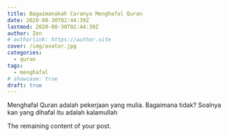 ```yaml
---
title: Bagaimanakah Caranya Menghafal Quran
date: 2020-08-30T02:44:39Z
lastmod: 2020-08-30T02:44:39Z
author: Zen
# authorlink: https://author.site
cover: /img/avatar.jpg
categories:
  - quran
tags:
  - menghafal
# showcase: true
draft: true
---
```


Menghafal Quran adalah pekerjaan yang mulia. Bagaimana tidak? Soalnya kan yang dihafal itu adalah kalamullah

<!--more-->

The remaining content of your post.
